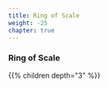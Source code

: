 ```yaml
---
title: Ring of Scale
weight: -25
chapter: true
---
```


### Ring of Scale

{{% children depth="3" %}}